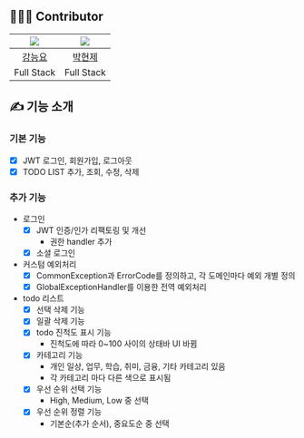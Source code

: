 ## 🧑🏻‍💻 Contributor

| ![](https://images.weserv.nl/?url=https://avatars.githubusercontent.com/teadmoo?v=4&h=250&w=250&fit=cover&mask=circle&maxage=7d)  | ![](https://images.weserv.nl/?url=https://avatars.githubusercontent.com/sor999?v=4&h=250&w=250&fit=cover&mask=circle&maxage=7d) |
| :-------------------------------------------------------------------------------------------------------------------------------------------: | :--------------------------------------------------------------------------------------------------------------------------------------------------: |
| [강능요](https://github.com/teadmoo) | [박현제](https://github.com/sor999) |
| Full Stack | Full Stack |




## ✍️ 기능 소개
### 기본 기능
- [x] JWT 로그인, 회원가입, 로그아웃
- [x] TODO LIST 추가, 조회, 수정, 삭제

### 추가 기능
- 로그인
  - [x] JWT 인증/인가 리팩토링 및 개선
    - 권한 handler 추가
  - [x] 소셜 로그인
- 커스텀 예외처리
  - [x] CommonException과 ErrorCode를 정의하고, 각 도메인마다 예외 개별 정의
  - [x] GlobalExceptionHandler를 이용한 전역 예외처리
- todo 리스트
  - [x] 선택 삭제 기능
  - [x] 일괄 삭제 기능
  - [x] todo 진척도 표시 기능
    - 진척도에 따라 0~100 사이의 상태바 UI 바뀜
  - [x] 카테고리 기능
    - 개인 일상, 업무, 학습, 취미, 금융, 기타 카테고리 있음
    - 각 카테고리 마다 다른 색으로 표시됨
  - [x] 우선 순위 선택 기능
    - High, Medium, Low 중 선택
  - [x] 우선 순위 정렬 기능
    - 기본순(추가 순서), 중요도순 중 선택
